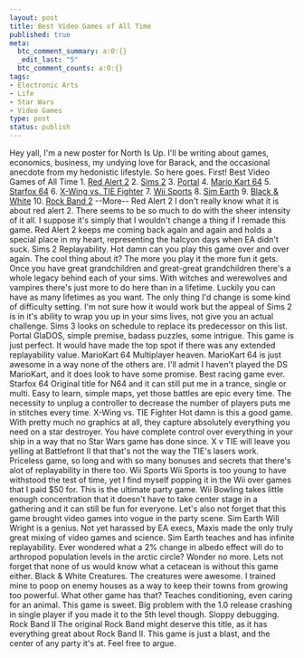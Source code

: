 ```yaml
--- 
layout: post
title: Best Video Games of All Time
published: true
meta: 
  btc_comment_summary: a:0:{}
  _edit_last: "5"
  btc_comment_counts: a:0:{}
tags: 
- Electronic Arts
- Life
- Star Wars
- Video Games
type: post
status: publish
---
```

Hey yall, I'm a new poster for North Is Up. I'll be writing about games, economics, business, my undying love for Barack, and the occasional anecdote from my hedonistic lifestyle. So here goes. First! Best Video Games of All Time 1. [Red Alert 2](http://en.wikipedia.org/wiki/Red_Alert_2) 2. [Sims 2](http://en.wikipedia.org/wiki/Sims_2) 3. [Portal](http://en.wikipedia.org/wiki/Portal_(video_game)) 4. [Mario Kart 64](http://en.wikipedia.org/wiki/Mario_Kart_64) 5. [Starfox 64](http://en.wikipedia.org/wiki/Starfox_64) 6. [X-Wing vs. TIE Fighter](http://en.wikipedia.org/wiki/X-Wing_vs._TIE_Fighter) 7. [Wii Sports](http://en.wikipedia.org/wiki/Wii_sports) 8. [Sim Earth](http://en.wikipedia.org/wiki/Sim_Earth) 9. [Black & White](http://en.wikipedia.org/wiki/Black_%26_White_(video_game)) 10. [Rock Band 2](http://en.wikipedia.org/wiki/Rock_Band_II) [](http://en.wikipedia.org/wiki/Rock_Band_II)--More--  Red Alert 2 I don't really know what it is about red alert 2. There seems to be so much to do with the sheer intensity of it all. I suppose it's simply that I wouldn't change a thing if I remade this game. Red Alert 2 keeps me coming back again and again and holds a special place in my heart, representing the halcyon days when EA didn't suck. Sims 2 Replayability. Hot damn can you play this game over and over again. The cool thing about it? The more you play it the more fun it gets. Once you have great grandchildren and great-great grandchildren there's a whole legacy behind each of your sims. With witches and werewolves and vampires there's just more to do here than in a lifetime. Luckily you can have as many lifetimes as you want. The only thing I'd change is some kind of difficulty setting. I'm not sure how it would work but the appeal of Sims 2 is in it's ability to wrap you up in your sims lives, not give you an actual challenge. Sims 3 looks on schedule to replace its predecessor on this list. Portal GlaDOS, simple premise, badass puzzles, some intrigue. This game is just perfect. It would have made the top spot if there was any extended replayability value. MarioKart 64 Multiplayer heaven. MarioKart 64 is just awesome in a way none of the others are. I'll admit I haven't played the DS MarioKart, and it does look to have some promise. Best racing game ever. Starfox 64 Original title for N64 and it can still put me in a trance, single or multi. Easy to learn, simple maps, yet those battles are epic every time. The necessity to unplug a controller to decrease the number of players puts me in stitches every time. X-Wing vs. TIE Fighter Hot damn is this a good game. With pretty much no graphics at all, they capture absolutely everything you need on a star destroyer. You have complete control over everything in your ship in a way that no Star Wars game has done since. X v TIE will leave you yelling at Battlefront II that that's not the way the TIE's lasers work. Priceless game, so long and with so many bonuses and secrets that there's alot of replayability in there too. Wii Sports Wii Sports is too young to have withstood the test of time, yet I find myself popping it in the Wii over games that I paid $50 for. This is the ultimate party game. Wii Bowling takes little enough concentration that it doesn't have to take center stage in a gathering and it can still be fun for everyone. Let's also not forget that this game brought video games into vogue in the party scene. Sim Earth Will Wright is a genius. Not yet harassed by EA execs, Maxis made the only truly great mixing of video games and science. Sim Earth teaches and has infinite replayability. Ever wondered what a 2% change in albedo effect will do to arthropod population levels in the arctic circle? Wonder no more. Lets not forget that none of us would know what a cetacean is without this game either. Black & White Creatures. The creatures were awesome. I trained mine to poop on enemy houses as a way to keep their towns from growing too powerful. What other game has that? Teaches conditioning, even caring for an animal. This game is sweet. Big problem with the 1.0 release crashing in single player if you made it to the 5th level though. Sloppy debugging. Rock Band II The original Rock Band might deserve this title, as it has everything great about Rock Band II. This game is just a blast, and the center of any party it's at. Feel free to argue. 
